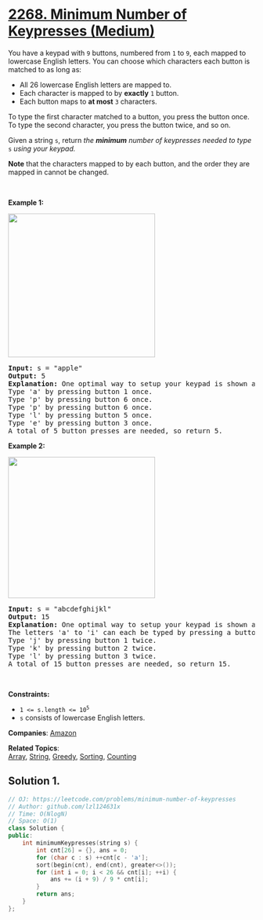 # [2268. Minimum Number of Keypresses (Medium)](https://leetcode.com/problems/minimum-number-of-keypresses)

<p>You have a keypad with <code>9</code> buttons, numbered from <code>1</code> to <code>9</code>, each mapped to lowercase English letters. You can choose which characters each button is matched to as long as:</p>
<ul>
	<li>All 26 lowercase English letters are mapped to.</li>
	<li>Each character is mapped to by <strong>exactly</strong> <code>1</code> button.</li>
	<li>Each button maps to <strong>at most</strong> <code>3</code> characters.</li>
</ul>
<p>To type the first character matched to a button, you press the button once. To type the second character, you press the button twice, and so on.</p>
<p>Given a string <code>s</code>, return <em>the <strong>minimum</strong> number of keypresses needed to type </em><code>s</code><em> using your keypad.</em></p>
<p><strong>Note</strong> that the characters mapped to by each button, and the order they are mapped in cannot be changed.</p>
<p>&nbsp;</p>
<p><strong class="example">Example 1:</strong></p>
<img src="https://assets.leetcode.com/uploads/2022/05/05/image-20220505184346-1.png" style="width: 300px; height: 293px;">
<pre><strong>Input:</strong> s = "apple"
<strong>Output:</strong> 5
<strong>Explanation:</strong> One optimal way to setup your keypad is shown above.
Type 'a' by pressing button 1 once.
Type 'p' by pressing button 6 once.
Type 'p' by pressing button 6 once.
Type 'l' by pressing button 5 once.
Type 'e' by pressing button 3 once.
A total of 5 button presses are needed, so return 5.
</pre>
<p><strong class="example">Example 2:</strong></p>
<img src="https://assets.leetcode.com/uploads/2022/05/05/image-20220505203823-1.png" style="width: 300px; height: 288px;">
<pre><strong>Input:</strong> s = "abcdefghijkl"
<strong>Output:</strong> 15
<strong>Explanation:</strong> One optimal way to setup your keypad is shown above.
The letters 'a' to 'i' can each be typed by pressing a button once.
Type 'j' by pressing button 1 twice.
Type 'k' by pressing button 2 twice.
Type 'l' by pressing button 3 twice.
A total of 15 button presses are needed, so return 15.
</pre>
<p>&nbsp;</p>
<p><strong>Constraints:</strong></p>
<ul>
	<li><code>1 &lt;= s.length &lt;= 10<sup>5</sup></code></li>
	<li><code>s</code> consists of lowercase English letters.</li>
</ul>

**Companies**:
[Amazon](https://leetcode.com/company/amazon)

**Related Topics**:  
[Array](https://leetcode.com/tag/array/), [String](https://leetcode.com/tag/string/), [Greedy](https://leetcode.com/tag/greedy/), [Sorting](https://leetcode.com/tag/sorting/), [Counting](https://leetcode.com/tag/counting/)

## Solution 1.

```cpp
// OJ: https://leetcode.com/problems/minimum-number-of-keypresses
// Author: github.com/lzl124631x
// Time: O(NlogN)
// Space: O(1)
class Solution {
public:
    int minimumKeypresses(string s) {
        int cnt[26] = {}, ans = 0;
        for (char c : s) ++cnt[c - 'a'];
        sort(begin(cnt), end(cnt), greater<>());
        for (int i = 0; i < 26 && cnt[i]; ++i) {
            ans += (i + 9) / 9 * cnt[i];
        }
        return ans;
    }
};
```